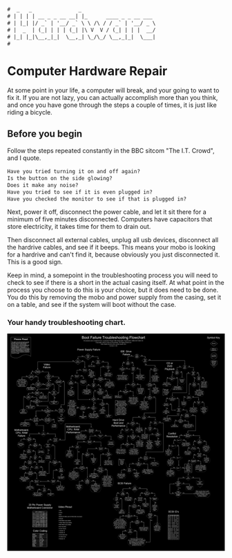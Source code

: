 ```
#  _   _               _
# | | | | __ _ _ __ __| |_      ____ _ _ __ ___
# | |_| |/ _` | '__/ _` \ \ /\ / / _` | '__/ _ \
# |  _  | (_| | | | (_| |\ V  V / (_| | | |  __/
# |_| |_|\__,_|_|  \__,_| \_/\_/ \__,_|_|  \___|
#
```

Computer Hardware Repair
========================

At some point in your life, a computer will break, and your going to want to fix it. If you are not lazy, you
can actually accomplish more than you think, and once you have gone through the steps a couple of times, it is
just like riding a bicycle.

Before you begin
-----------------

Follow the steps repeated constantly in the BBC sitcom "The I.T. Crowd", and I quote.

    Have you tried turning it on and off again?
    Is the button on the side glowing?
    Does it make any noise?
    Have you tried to see if it is even plugged in?
    Have you checked the monitor to see if that is plugged in?

Next, power it off, disconnect the power cable, and let it sit there for a minimum of five minutes
disconnected. Computers have capacitors that store electricity, it takes time for them to drain out.

Then disconnect all external cables, unplug all usb devices, disconnect all the hardrive cables, and see
if it beeps. This means your mobo is looking for a hardrive and can't find it, because obviously you just
disconnected it. This is a good sign.

Keep in mind, a somepoint in the troubleshooting process you will need to check to see if there is a short in
the actual casing itself. At what point in the process you choose to do this is your choice, but it does need
to be done. You do this by removing the mobo and power supply from the casing, set it on a table, and see if
the system will boot without the case.

### Your handy troubleshooting chart.

![Troubleshooting Flowchart](/assets/img/hardware_troubleshoot.png)

